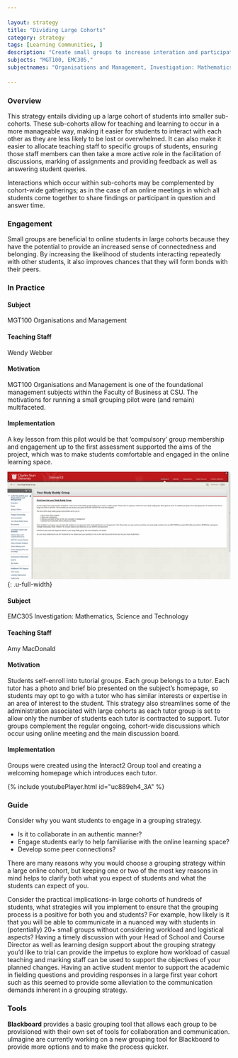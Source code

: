 ```yaml
---

layout: strategy
title: "Dividing Large Cohorts"
category: strategy
tags: [Learning Communities, ]
description: "Create small groups to increase interation and participation."
subjects: "MGT100, EMC305,"
subjectnames: "Organisations and Management, Investigation: Mathematics, Science and Technology, "

---
```


### Overview

This strategy entails dividing up a large cohort of students into smaller sub-cohorts. These sub-cohorts allow for teaching and learning to occur in a more manageable way, making it easier for students to interact with each other as they are less likely to be lost or overwhelmed. It can also make it easier to allocate teaching staff to specific groups of students, ensuring those staff members can then take a more active role in the facilitation of discussions, marking of assignments and providing feedback as well as answering student queries.

Interactions which occur within sub-cohorts may be complemented by cohort-wide gatherings; as in the case of an online meetings in which all students come together to share findings or participant in question and answer time.

### Engagement

Small groups are beneficial to online students in large cohorts because they have the potential to provide an increased sense of connectedness and belonging. By increasing the likelihood of students interacting repeatedly with other students, it also improves chances that they will form bonds with their peers.

### In Practice
<div class="u-release practice" >

<div class="practice-item">
<div class="practice-content" markdown="1">

#### Subject

MGT100 Organisations and Management

#### Teaching Staff

Wendy Webber

#### Motivation

MGT100 Organisations and Management is one of the foundational management subjects within the Faculty of Business at CSU. The motivations for running a small grouping pilot were (and remain) multifaceted.

#### Implementation

A key lesson from this pilot would be that ‘compulsory’ group membership and engagement up to the first assessment supported the aims of the project, which was to make students comfortable and engaged in the online learning space.

![Screenshot of groups in Interact2](../images/practices/Dividing-Large-Cohorts-MGT100.jpg){: .u-full-width}

</div>
</div>

<div class="practice-item">
<div class="practice-content" markdown="1">

#### Subject

EMC305 Investigation: Mathematics, Science and Technology

#### Teaching Staff

Amy MacDonald

#### Motivation

Students self-enroll into tutorial groups. Each group belongs to a tutor. Each tutor has a photo and brief bio presented on the subject’s homepage, so students may opt to go with a tutor who has similar interests or expertise in an area of interest to the student. This strategy also streamlines some of the administration associated with large cohorts as each tutor group is set to allow only the number of students each tutor is contracted to support. Tutor groups complement the regular ongoing, cohort-wide discussions which occur using online meeting and the main discussion board.

#### Implementation

Groups were created using the Interact2 Group tool and creating a welcoming homepage which introduces each tutor.

{% include youtubePlayer.html id="uc889eh4_3A" %}

</div>
</div>
</div>

### Guide

Consider why you want students to engage in a grouping strategy.

* Is it to collaborate in an authentic manner?
* Engage students early to help familiarise with the online learning space?
* Develop some peer connections?

There are many reasons why you would choose a grouping strategy within a large online cohort, but keeping one or two of the most key reasons in mind helps to clarify both what you expect of students and what the students can expect of you.

Consider the practical implications-in large cohorts of hundreds of students, what strategies will you implement to ensure that the grouping process is a positive for both you and students? For example, how likely is it that you will be able to communicate in a nuanced way with students in (potentially) 20+ small groups without considering workload and logistical aspects? Having a timely discussion with your Head of School and Course Director as well as learning design support about the grouping strategy you’d like to trial can provide the impetus to explore how workload of casual teaching and marking staff can be used to support the objectives of your planned changes. Having an active student mentor to support the academic in fielding questions and providing responses in a large first year cohort such as this seemed to provide some alleviation to the communication demands inherent in a grouping strategy.

### Tools

**Blackboard** provides a basic grouping tool that allows each group to be provisioned with their own set of tools for collaboration and communication. uImagine are currently working on a new grouping tool for Blackboard to provide more options and to make the process quicker.
